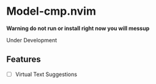 # Model-cmp.nvim

**Warning do not run or install right now you will messup**

Under Development

## Features

- [ ] Virtual Text Suggestions
